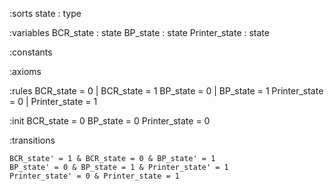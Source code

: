 :sorts
    state : type

:variables
    BCR_state : state
    BP_state : state
    Printer_state : state

:constants

:axioms

:rules
    BCR_state = 0 | BCR_state = 1
    BP_state = 0 | BP_state = 1
    Printer_state = 0 | Printer_state = 1

:init
    BCR_state = 0
    BP_state = 0
    Printer_state = 0

:transitions

    BCR_state' = 1 & BCR_state = 0 & BP_state' = 1
    BP_state' = 0 & BP_state = 1 & Printer_state' = 1
    Printer_state' = 0 & Printer_state = 1
```